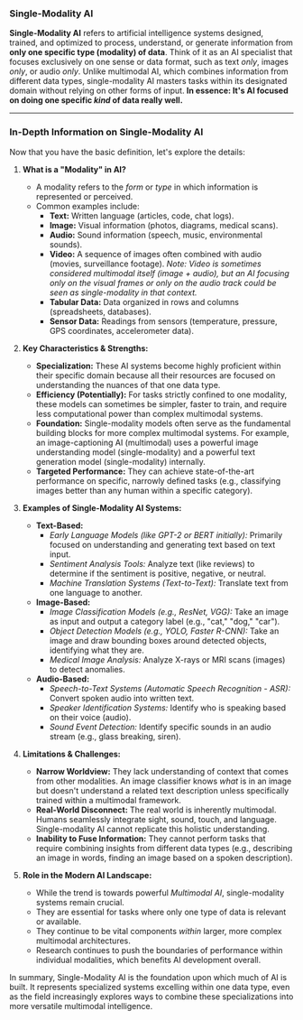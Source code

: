 ### Single-Modality AI

**Single-Modality AI** refers to artificial intelligence systems designed, trained, and optimized to process, understand, or generate information from **only one specific type (modality) of data**. Think of it as an AI specialist that focuses exclusively on one sense or data format, such as text *only*, images *only*, or audio *only*. Unlike multimodal AI, which combines information from different data types, single-modality AI masters tasks within its designated domain without relying on other forms of input. **In essence: It's AI focused on doing one specific *kind* of data really well.**

---

### In-Depth Information on Single-Modality AI

Now that you have the basic definition, let's explore the details:

1.  **What is a "Modality" in AI?**
    *   A modality refers to the *form* or *type* in which information is represented or perceived.
    *   Common examples include:
        *   **Text:** Written language (articles, code, chat logs).
        *   **Image:** Visual information (photos, diagrams, medical scans).
        *   **Audio:** Sound information (speech, music, environmental sounds).
        *   **Video:** A sequence of images often combined with audio (movies, surveillance footage). *Note: Video is sometimes considered multimodal itself (image + audio), but an AI focusing *only* on the visual frames or *only* on the audio track could be seen as single-modality in that context.*
        *   **Tabular Data:** Data organized in rows and columns (spreadsheets, databases).
        *   **Sensor Data:** Readings from sensors (temperature, pressure, GPS coordinates, accelerometer data).

2.  **Key Characteristics & Strengths:**
    *   **Specialization:** These AI systems become highly proficient within their specific domain because all their resources are focused on understanding the nuances of that one data type.
    *   **Efficiency (Potentially):** For tasks strictly confined to one modality, these models can sometimes be simpler, faster to train, and require less computational power than complex multimodal systems.
    *   **Foundation:** Single-modality models often serve as the fundamental building blocks for more complex multimodal systems. For example, an image-captioning AI (multimodal) uses a powerful image understanding model (single-modality) and a powerful text generation model (single-modality) internally.
    *   **Targeted Performance:** They can achieve state-of-the-art performance on specific, narrowly defined tasks (e.g., classifying images better than any human within a specific category).

3.  **Examples of Single-Modality AI Systems:**
    *   **Text-Based:**
        *   *Early Language Models (like GPT-2 or BERT initially):* Primarily focused on understanding and generating text based on text input.
        *   *Sentiment Analysis Tools:* Analyze text (like reviews) to determine if the sentiment is positive, negative, or neutral.
        *   *Machine Translation Systems (Text-to-Text):* Translate text from one language to another.
    *   **Image-Based:**
        *   *Image Classification Models (e.g., ResNet, VGG):* Take an image as input and output a category label (e.g., "cat," "dog," "car").
        *   *Object Detection Models (e.g., YOLO, Faster R-CNN):* Take an image and draw bounding boxes around detected objects, identifying what they are.
        *   *Medical Image Analysis:* Analyze X-rays or MRI scans (images) to detect anomalies.
    *   **Audio-Based:**
        *   *Speech-to-Text Systems (Automatic Speech Recognition - ASR):* Convert spoken audio into written text.
        *   *Speaker Identification Systems:* Identify who is speaking based on their voice (audio).
        *   *Sound Event Detection:* Identify specific sounds in an audio stream (e.g., glass breaking, siren).

4.  **Limitations & Challenges:**
    *   **Narrow Worldview:** They lack understanding of context that comes from other modalities. An image classifier knows *what* is in an image but doesn't understand a related text description unless specifically trained within a multimodal framework.
    *   **Real-World Disconnect:** The real world is inherently multimodal. Humans seamlessly integrate sight, sound, touch, and language. Single-modality AI cannot replicate this holistic understanding.
    *   **Inability to Fuse Information:** They cannot perform tasks that require combining insights from different data types (e.g., describing an image in words, finding an image based on a spoken description).

5.  **Role in the Modern AI Landscape:**
    *   While the trend is towards powerful *Multimodal AI*, single-modality systems remain crucial.
    *   They are essential for tasks where only one type of data is relevant or available.
    *   They continue to be vital components *within* larger, more complex multimodal architectures.
    *   Research continues to push the boundaries of performance within individual modalities, which benefits AI development overall.

In summary, Single-Modality AI is the foundation upon which much of AI is built. It represents specialized systems excelling within one data type, even as the field increasingly explores ways to combine these specializations into more versatile multimodal intelligence.